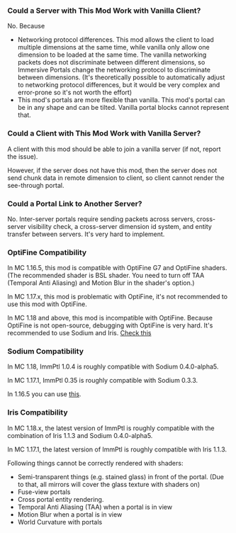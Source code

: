 ### Could a Server with This Mod Work with Vanilla Client?

No. Because

* Networking protocol differences. This mod allows the client to load multiple dimensions at the same time, while vanilla only allow one dimension to be loaded at the same time. The vanilla networking packets does not discriminate between different dimensions, so Immersive Portals change the networking protocol to discriminate between dimensions. (It's theoretically possible to automatically adjust to networking protocol differences, but it would be very complex and error-prone so it's not worth the effort)
* This mod's portals are more flexible than vanilla. This mod's portal can be in any shape and can be tilted. Vanilla portal blocks cannot represent that.

### Could a Client with This Mod Work with Vanilla Server?

A client with this mod should be able to join a vanilla server (if not, report the issue).

However, if the server does not have this mod, then the server does not send chunk data in remote dimension to client, so client cannot render the see-through portal.

### Could a Portal Link to Another Server?

No. Inter-server portals require sending packets across servers, cross-server visibility check, a cross-server dimension id system, and entity transfer between servers. It's very hard to implement.

### OptiFine Compatibility

In MC 1.16.5, this mod is compatible with OptiFine G7 and OptiFine shaders. (The recommended shader is BSL shader. You need to turn off TAA (Temporal Anti Aliasing) and Motion Blur in the shader's option.)

In MC 1.17.x, this mod is problematic with OptiFine, it's not recommended to use this mod with OptiFine.

In MC 1.18 and above, this mod is incompatible with OptiFine. Because OptiFine is not open-source, debugging with OptiFine is very hard. It's recommended to use Sodium and Iris. [Check this](https://lambdaurora.dev/optifine_alternatives/)

### Sodium Compatibility

In MC 1.18, ImmPtl 1.0.4 is roughly compatible with Sodium 0.4.0-alpha5.

In MC 1.17.1, ImmPtl 0.35 is roughly compatible with Sodium 0.3.3.

In 1.16.5 you can use [this](https://github.com/qouteall/sodium-fabric/releases).

### Iris Compatibility

In MC 1.18.x, the latest version of ImmPtl is roughly compatible with the combination of Iris 1.1.3 and Sodium 0.4.0-alpha5.

In MC 1.17.1, the latest version of ImmPtl is roughly compatible with Iris 1.1.3.

Following things cannot be correctly rendered with shaders:

* Semi-transparent things (e.g. stained glass) in front of the portal.  (Due to that, all mirrors will cover the glass texture with shaders on)
* Fuse-view portals
* Cross portal entity rendering.
* Temporal Anti Aliasing (TAA) when a portal is in view
* Motion Blur when a portal is in view
* World Curvature with portals





